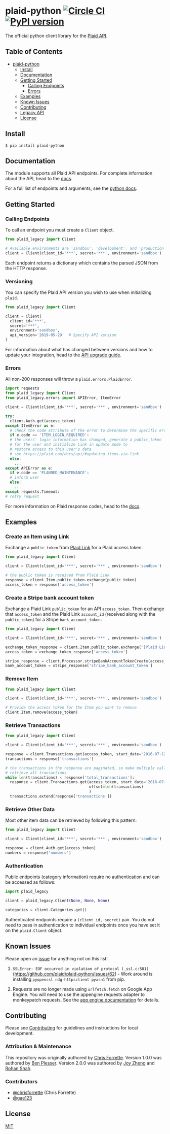 plaid-python  [![Circle CI](https://circleci.com/gh/plaid/plaid-python.svg?style=svg&circle-token=02afb22cf19d78230650df63f9b62c1ba3aa0d93)](https://circleci.com/gh/plaid/plaid-python) [![PyPI version](https://badge.fury.io/py/plaid-python.svg)](https://badge.fury.io/py/plaid-python)
============

The official python client library for the [Plaid API][1].

## Table of Contents

- [plaid-python](#plaid-python)
  * [Install](#install)
  * [Documentation](#documentation)
  * [Getting Started](#getting-started)
    + [Calling Endpoints](#calling-endpoints)
    + [Errors](#errors)
  * [Examples](#examples)
  * [Known Issues](#known-issues)
  * [Contributing](#contributing)
  * [Legacy API](#legacy-api)
  * [License](#license)

## Install

```console
$ pip install plaid-python
```

## Documentation

The module supports all Plaid API endpoints.  For complete information about
the API, head to the [docs][2].

For a full list of endpoints and arguments, see the [python docs][7].

## Getting Started

### Calling Endpoints

To call an endpoint you must create a `Client` object.

```python
from plaid_legacy import Client

# Available environments are 'sandbox', 'development', and 'production'.
client = Client(client_id='***', secret='***', environment='sandbox')
```

Each endpoint returns a dictionary which contains the parsed JSON from the
HTTP response.

### Versioning

You can specify the Plaid API version you wish to use when initializing `plaid`.

```python
from plaid_legacy import Client

client = Client(
  client_id='***',
  secret='***',
  environment='sandbox',
  api_version='2019-05-29'  # Specify API version
)
```

For information about what has changed between versions and how to update your integration, head to the [API upgrade guide][api-upgrades].

### Errors

All non-200 responses will throw a `plaid.errors.PlaidError`.

```python
import requests
from plaid_legacy import Client
from plaid_legacy.errors import APIError, ItemError

client = Client(client_id='***', secret='***', environment='sandbox')

try:
  client.Auth.get(access_token)
except ItemError as e:
  # check the code attribute of the error to determine the specific error
  if e.code == 'ITEM_LOGIN_REQUIRED':
  # the users' login information has changed, generate a public_token
  # for the user and initialize Link in update mode to
  # restore access to this user's data
  # see https://plaid.com/docs/api/#updating-items-via-link
  else:
    ...
except APIError as e:
  if e.code == 'PLANNED_MAINTENANCE':
  # inform user
  else:
    ...
except requests.Timeout:
# retry request
```

For more information on Plaid response codes, head to the [docs][3].


## Examples

### Create an Item using Link
Exchange a `public_token` from [Plaid Link][4] for a Plaid access token:

```python
from plaid_legacy import Client

client = Client(client_id='***', secret='***', environment='sandbox')

# the public token is received from Plaid Link
response = client.Item.public_token.exchange(public_token)
access_token = response['access_token']
```

### Create a Stripe bank account token

Exchange a Plaid Link `public_token` for an API `access_token`.  Then exchange
that `access_token` and the Plaid Link `account_id` (received along with the
`public_token`) for a Stripe `bank_account_token`:

```python
from plaid_legacy import Client

client = Client(client_id='***', secret='***', environment='sandbox')

exchange_token_response = client.Item.public_token.exchange('[Plaid Link public_token]')
access_token = exchange_token_response['access_token']

stripe_response = client.Processor.stripeBankAccountTokenCreate(access_token, '[Account ID]')
bank_account_token = stripe_response['stripe_bank_account_token']
```

### Remove Item

```python
from plaid_legacy import Client

client = Client(client_id='***', secret='***', environment='sandbox')

# Provide the access token for the Item you want to remove
client.Item.remove(access_token)
```

### Retrieve Transactions

```python
from plaid_legacy import Client

client = Client(client_id='***', secret='***', environment='sandbox')

response = client.Transactions.get(access_token, start_date='2016-07-12', end_date='2017-01-09')
transactions = response['transactions']

# the transactions in the response are paginated, so make multiple calls while increasing the offset to
# retrieve all transactions
while len(transactions) < response['total_transactions']:
  response = client.Transactions.get(access_token, start_date='2016-07-12', end_date='2017-01-09',
                                     offset=len(transactions)
                                     )
  transactions.extend(response['transactions'])
```

### Retrieve Other Data
Most other item data can be retrieved by following this pattern:

```python
from plaid_legacy import Client

client = Client(client_id='***', secret='***', environment='sandbox')

response = client.Auth.get(access_token)
numbers = response['numbers']
```

### Authentication

Public endpoints (category information) require no authentication and can be
accessed as follows:

```python
import plaid_legacy

client = plaid_legacy.Client(None, None, None)

categories = client.Categories.get()
```

Authenticated endpoints require a `(client_id, secret)` pair.
You do not need to pass in authentication to
individual endpoints once you have set it on the `plaid.Client` object.

## Known Issues

Please open an [issue][5] for anything not on this list!

1. `SSLError: EOF occurred in violation of protocol (_ssl.c:581)`
(https://github.com/plaid/plaid-python/issues/62) -
Work around is installing `pyopenssl ndg-httpsclient pyasn1` from pip.

2. Requests are no longer made using `urlfetch.fetch` on Google App Engine. You will need to use the appengine requests
adapter to monkeypatch requests. See the [app engine documentation][8] for details.
## Contributing

Please see [Contributing](CONTRIBUTING.md) for guidelines and instructions
for local development.

### Attribution & Maintenance

This repository was originally authored by [Chris Forrette](https://github.com/chrisforrette).
Version 1.0.0 was authored by [Ben Plesser](https://github.com/Bpless).
Version 2.0.0 was authored by [Joy Zheng](https://github.com/joyzheng) and
[Rohan Shah](https://github.com/r-ohan).

### Contributors
- [@chrisforrette](https://github.com/chrisforrette) (Chris Forrette)
- [@gae123](https://github.com/gae123)

## License
[MIT][6]

[1]: https://plaid.com
[2]: https://plaid.com/docs/api
[3]: https://plaid.com/docs/api#errors
[4]: https://github.com/plaid/link
[5]: https://github.com/plaid/plaid-python/issues/new
[6]: https://github.com/plaid/plaid-python/blob/master/LICENSE
[7]: https://plaid.github.io/plaid-python/contents.html
[8]: https://cloud.google.com/appengine/docs/python/issue-requests
[9]: https://blog.plaid.com/improving-our-api/
[10]: https://github.com/plaid/plaid-python-legacy
[api-upgrades]: https://plaid.com/docs/api/versioning/
